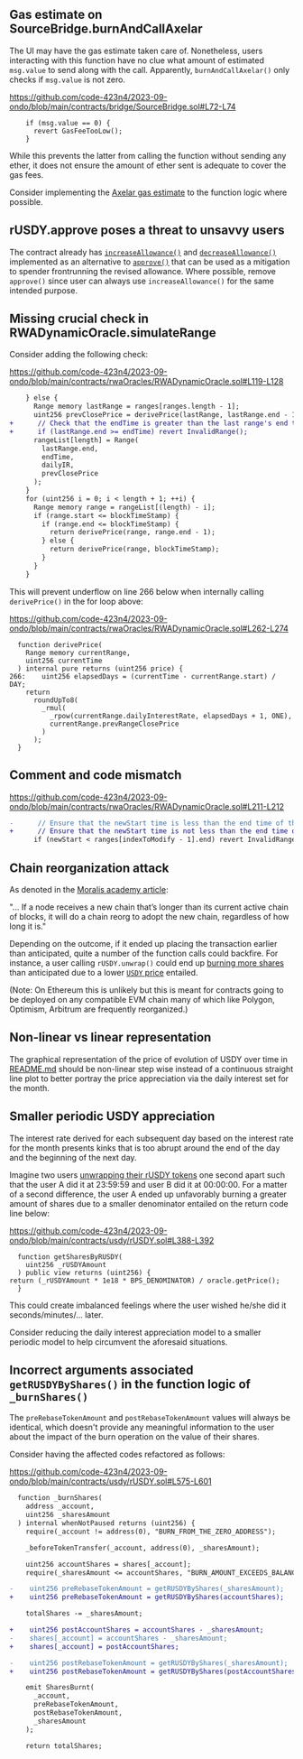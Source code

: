 ## Gas estimate on SourceBridge.burnAndCallAxelar
The UI may have the gas estimate taken care of. Nonetheless, users interacting with this function have no clue what amount of estimated `msg.value` to send along with the call. Apparently, `burnAndCallAxelar()` only checks if `msg.value` is not zero. 

https://github.com/code-423n4/2023-09-ondo/blob/main/contracts/bridge/SourceBridge.sol#L72-L74

```solidity
    if (msg.value == 0) {
      revert GasFeeTooLow();
    }
```
While this prevents the latter from calling the function without sending any ether, it does not ensure the amount of ether sent is adequate to cover the gas fees.

Consider implementing the [Axelar gas estimate](https://docs.axelar.dev/dev/general-message-passing/gas-services/pay-gas) to the function logic where possible.

## rUSDY.approve poses a threat to unsavvy users 
The contract already has [`increaseAllowance()`](https://github.com/code-423n4/2023-09-ondo/blob/main/contracts/usdy/rUSDY.sol#L327-L337) and [`decreaseAllowance()`](https://github.com/code-423n4/2023-09-ondo/blob/main/contracts/usdy/rUSDY.sol#L353-L364) implemented as an alternative to [`approve()`](https://github.com/code-423n4/2023-09-ondo/blob/main/contracts/usdy/rUSDY.sol#L276-L279) that can be used as a mitigation to spender frontrunning the revised allowance. Where possible, remove `approve()` since user can always use `increaseAllowance()` for the same intended purpose.

## Missing crucial check in RWADynamicOracle.simulateRange
Consider adding the following check:  

https://github.com/code-423n4/2023-09-ondo/blob/main/contracts/rwaOracles/RWADynamicOracle.sol#L119-L128

```diff
    } else {
      Range memory lastRange = ranges[ranges.length - 1];
      uint256 prevClosePrice = derivePrice(lastRange, lastRange.end - 1);
+      // Check that the endTime is greater than the last range's end time
+      if (lastRange.end >= endTime) revert InvalidRange();
      rangeList[length] = Range(
        lastRange.end,
        endTime,
        dailyIR,
        prevClosePrice
      );
    }
    for (uint256 i = 0; i < length + 1; ++i) {
      Range memory range = rangeList[(length) - i];
      if (range.start <= blockTimeStamp) {
        if (range.end <= blockTimeStamp) {
          return derivePrice(range, range.end - 1);
        } else {
          return derivePrice(range, blockTimeStamp);
        }
      }
    }
```
This will prevent underflow on line 266 below when internally calling `derivePrice()` in the for loop above:

https://github.com/code-423n4/2023-09-ondo/blob/main/contracts/rwaOracles/RWADynamicOracle.sol#L262-L274

```solidity
  function derivePrice(
    Range memory currentRange,
    uint256 currentTime
  ) internal pure returns (uint256 price) {
266:    uint256 elapsedDays = (currentTime - currentRange.start) / DAY;
    return
      roundUpTo8(
        _rmul(
          _rpow(currentRange.dailyInterestRate, elapsedDays + 1, ONE),
          currentRange.prevRangeClosePrice
        )
      );
  }
```
## Comment and code mismatch
https://github.com/code-423n4/2023-09-ondo/blob/main/contracts/rwaOracles/RWADynamicOracle.sol#L211-L212

```diff
-      // Ensure that the newStart time is less than the end time of the previous range
+      // Ensure that the newStart time is not less than the end time of the previous range
      if (newStart < ranges[indexToModify - 1].end) revert InvalidRange();
```
## Chain reorganization attack
As denoted in the [Moralis academy article](https://academy.moralis.io/blog/what-is-chain-reorganization):

"... If a node receives a new chain that’s longer than its current active chain of blocks, it will do a chain reorg to adopt the new chain, regardless of how long it is."

Depending on the outcome, if it ended up placing the transaction earlier than anticipated, quite a number of the function calls could backfire. For instance, a user calling `rUSDY.unwrap()` could end up [burning more shares](https://github.com/code-423n4/2023-09-ondo/blob/main/contracts/usdy/rUSDY.sol#L451) than anticipated due to a lower [`USDY` price](https://github.com/code-423n4/2023-09-ondo/blob/main/contracts/usdy/rUSDY.sol#L391) entailed.

(Note: On Ethereum this is unlikely but this is meant for contracts going to be deployed on any compatible EVM chain many of which like Polygon, Optimism, Arbitrum are frequently reorganized.)

## Non-linear vs linear representation 
The graphical representation of the price of evolution of USDY over time in [README.md](https://github.com/code-423n4/2023-09-ondo) should be non-linear step wise instead of a continuous straight line plot to better portray the price appreciation via the daily interest set for the month. 

## Smaller periodic USDY appreciation
The interest rate derived for each subsequent day based on the interest rate for the month presents kinks that is too abrupt around the end of the day and the beginning of the next day.

Imagine two users [unwrapping their rUSDY tokens](https://github.com/code-423n4/2023-09-ondo/blob/main/contracts/usdy/rUSDY.sol#L449-L456) one second apart such that the user A did it at 23:59:59 and user B did it at 00:00:00. For a matter of a second difference, the user A ended up unfavorably burning a greater amount of shares due to a smaller denominator entailed on the return code line below: 

https://github.com/code-423n4/2023-09-ondo/blob/main/contracts/usdy/rUSDY.sol#L388-L392

```solidity
  function getSharesByRUSDY(
    uint256 _rUSDYAmount
  ) public view returns (uint256) {
return (_rUSDYAmount * 1e18 * BPS_DENOMINATOR) / oracle.getPrice();
  }
```
This could create imbalanced feelings where the user wished he/she did it seconds/minutes/... later.

Consider reducing the daily interest appreciation model to a smaller periodic model to help circumvent the aforesaid situations. 

## Incorrect arguments associated `getRUSDYByShares()` in the function logic of `_burnShares()`
The `preRebaseTokenAmount` and `postRebaseTokenAmount` values will always be identical, which doesn't provide any meaningful information to the user about the impact of the burn operation on the value of their shares.

Consider having the affected codes refactored as follows:

https://github.com/code-423n4/2023-09-ondo/blob/main/contracts/usdy/rUSDY.sol#L575-L601

```diff
  function _burnShares(
    address _account,
    uint256 _sharesAmount
  ) internal whenNotPaused returns (uint256) {
    require(_account != address(0), "BURN_FROM_THE_ZERO_ADDRESS");

    _beforeTokenTransfer(_account, address(0), _sharesAmount);

    uint256 accountShares = shares[_account];
    require(_sharesAmount <= accountShares, "BURN_AMOUNT_EXCEEDS_BALANCE");

-    uint256 preRebaseTokenAmount = getRUSDYByShares(_sharesAmount);
+    uint256 preRebaseTokenAmount = getRUSDYByShares(accountShares);

    totalShares -= _sharesAmount;

+    uint256 postAccountShares = accountShares - _sharesAmount;
-    shares[_account] = accountShares - _sharesAmount;
+    shares[_account] = postAccountShares;

-    uint256 postRebaseTokenAmount = getRUSDYByShares(_sharesAmount);
+    uint256 postRebaseTokenAmount = getRUSDYByShares(postAccountShares);

    emit SharesBurnt(
      _account,
      preRebaseTokenAmount,
      postRebaseTokenAmount,
      _sharesAmount
    );

    return totalShares;
```